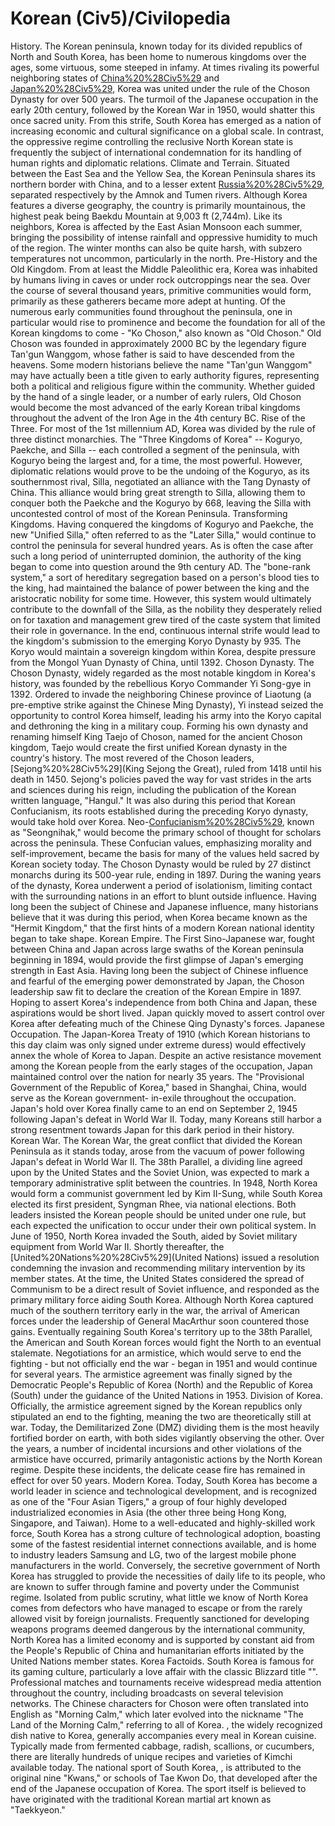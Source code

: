 # Korean (Civ5)/Civilopedia

History.
The Korean peninsula, known today for its divided republics of North and South Korea, has been home to numerous kingdoms over the ages, some virtuous, some steeped in infamy. At times rivaling its powerful neighboring states of [China%20%28Civ5%29](China) and [Japan%20%28Civ5%29](Japan), Korea was united under the rule of the Choson Dynasty for over 500 years. The turmoil of the Japanese occupation in the early 20th century, followed by the Korean War in 1950, would shatter this once sacred unity. From this strife, South Korea has emerged as a nation of increasing economic and cultural significance on a global scale. In contrast, the oppressive regime controlling the reclusive North Korean state is frequently the subject of international condemnation for its handling of human rights and diplomatic relations.
Climate and Terrain.
Situated between the East Sea and the Yellow Sea, the Korean Peninsula shares its northern border with China, and to a lesser extent [Russia%20%28Civ5%29](Russia), separated respectively by the Amnok and Tumen rivers. Although Korea features a diverse geography, the country is primarily mountainous, the highest peak being Baekdu Mountain at 9,003 ft (2,744m). Like its neighbors, Korea is affected by the East Asian Monsoon each summer, bringing the possibility of intense rainfall and oppressive humidity to much of the region. The winter months can also be quite harsh, with subzero temperatures not uncommon, particularly in the north.
Pre-History and the Old Kingdom.
From at least the Middle Paleolithic era, Korea was inhabited by humans living in caves or under rock outcroppings near the sea. Over the course of several thousand years, primitive communities would form, primarily as these gatherers became more adept at hunting. Of the numerous early communities found throughout the peninsula, one in particular would rise to prominence and become the foundation for all of the Korean kingdoms to come - "Ko Choson," also known as "Old Choson."
Old Choson was founded in approximately 2000 BC by the legendary figure Tan'gun Wanggom, whose father is said to have descended from the heavens. Some modern historians believe the name "Tan'gun Wanggom" may have actually been a title given to early authority figures, representing both a political and religious figure within the community. Whether guided by the hand of a single leader, or a number of early rulers, Old Choson would become the most advanced of the early Korean tribal kingdoms throughout the advent of the Iron Age in the 4th century BC.
Rise of the Three.
For most of the 1st millennium AD, Korea was divided by the rule of three distinct monarchies. The "Three Kingdoms of Korea" -- Koguryo, Paekche, and Silla -- each controlled a segment of the peninsula, with Koguryo being the largest and, for a time, the most powerful. However, diplomatic relations would prove to be the undoing of the Koguryo, as its southernmost rival, Silla, negotiated an alliance with the Tang Dynasty of China. This alliance would bring great strength to Silla, allowing them to conquer both the Paekche and the Koguryo by 668, leaving the Silla with uncontested control of most of the Korean Peninsula. 
Transforming Kingdoms.
Having conquered the kingdoms of Koguryo and Paekche, the new "Unified Silla," often referred to as the "Later Silla," would continue to control the peninsula for several hundred years. As is often the case after such a long period of uninterrupted dominion, the authority of the king began to come into question around the 9th century AD. The "bone-rank system," a sort of hereditary segregation based on a person's blood ties to the king, had maintained the balance of power between the king and the aristocratic nobility for some time. However, this system would ultimately contribute to the downfall of the Silla, as the nobility they desperately relied on for taxation and management grew tired of the caste system that limited their role in governance.
In the end, continuous internal strife would lead to the kingdom's submission to the emerging Koryo Dynasty by 935. The Koryo would maintain a sovereign kingdom within Korea, despite pressure from the Mongol Yuan Dynasty of China, until 1392.
Choson Dynasty.
The Choson Dynasty, widely regarded as the most notable kingdom in Korea's history, was founded by the rebellious Koryo Commander Yi Song-gye in 1392. Ordered to invade the neighboring Chinese province of Liaotung (a pre-emptive strike against the Chinese Ming Dynasty), Yi instead seized the opportunity to control Korea himself, leading his army into the Koryo capital and dethroning the king in a military coup. Forming his own dynasty and renaming himself King Taejo of Choson, named for the ancient Choson kingdom, Taejo would create the first unified Korean dynasty in the country's history.
The most revered of the Choson leaders, [Sejong%20%28Civ5%29](King Sejong the Great), ruled from 1418 until his death in 1450. Sejong's policies paved the way for vast strides in the arts and sciences during his reign, including the publication of the Korean written language, "Hangul." It was also during this period that Korean Confucianism, its roots established during the preceding Koryo dynasty, would take hold over Korea. Neo-[Confucianism%20%28Civ5%29](Confucianism), known as "Seongnihak," would become the primary school of thought for scholars across the peninsula. These Confucian values, emphasizing morality and self-improvement, became the basis for many of the values held sacred by Korean society today.
The Choson Dynasty would be ruled by 27 distinct monarchs during its 500-year rule, ending in 1897. During the waning years of the dynasty, Korea underwent a period of isolationism, limiting contact with the surrounding nations in an effort to blunt outside influence. Having long been the subject of Chinese and Japanese influence, many historians believe that it was during this period, when Korea became known as the "Hermit Kingdom," that the first hints of a modern Korean national identity began to take shape. 
Korean Empire.
The First Sino-Japanese war, fought between China and Japan across large swaths of the Korean peninsula beginning in 1894, would provide the first glimpse of Japan's emerging strength in East Asia. Having long been the subject of Chinese influence and fearful of the emerging power demonstrated by Japan, the Choson leadership saw fit to declare the creation of the Korean Empire in 1897. Hoping to assert Korea's independence from both China and Japan, these aspirations would be short lived. Japan quickly moved to assert control over Korea after defeating much of the Chinese Qing Dynasty's forces.
Japanese Occupation.
The Japan-Korea Treaty of 1910 (which Korean historians to this day claim was only signed under extreme duress) would effectively annex the whole of Korea to Japan. Despite an active resistance movement among the Korean people from the early stages of the occupation, Japan maintained control over the nation for nearly 35 years. The "Provisional Government of the Republic of Korea," based in Shanghai, China, would serve as the Korean government- in-exile throughout the occupation. Japan's hold over Korea finally came to an end on September 2, 1945 following Japan's defeat in World War II. Today, many Koreans still harbor a strong resentment towards Japan for this dark period in their history.
Korean War.
The Korean War, the great conflict that divided the Korean Peninsula as it stands today, arose from the vacuum of power following Japan's defeat in World War II. The 38th Parallel, a dividing line agreed upon by the United States and the Soviet Union, was expected to mark a temporary administrative split between the countries. In 1948, North Korea would form a communist government led by Kim II-Sung, while South Korea elected its first president, Syngman Rhee, via national elections. Both leaders insisted the Korean people should be united under one rule, but each expected the unification to occur under their own political system.
In June of 1950, North Korea invaded the South, aided by Soviet military equipment from World War II. Shortly thereafter, the [United%20Nations%20%28Civ5%29](United Nations) issued a resolution condemning the invasion and recommending military intervention by its member states. At the time, the United States considered the spread of Communism to be a direct result of Soviet influence, and responded as the primary military force aiding South Korea.
Although North Korea captured much of the southern territory early in the war, the arrival of American forces under the leadership of General MacArthur soon countered those gains. Eventually regaining South Korea's territory up to the 38th Parallel, the American and South Korean forces would fight the North to an eventual stalemate. Negotiations for an armistice, which would serve to end the fighting - but not officially end the war - began in 1951 and would continue for several years. The armistice agreement was finally signed by the Democratic People's Republic of Korea (North) and the Republic of Korea (South) under the guidance of the United Nations in 1953.
Division of Korea.
Officially, the armistice agreement signed by the Korean republics only stipulated an end to the fighting, meaning the two are theoretically still at war. Today, the Demilitarized Zone (DMZ) dividing them is the most heavily fortified border on earth, with both sides vigilantly observing the other. Over the years, a number of incidental incursions and other violations of the armistice have occurred, primarily antagonistic actions by the North Korean regime. Despite these incidents, the delicate cease fire has remained in effect for over 50 years.
Modern Korea.
Today, South Korea has become a world leader in science and technological development, and is recognized as one of the "Four Asian Tigers," a group of four highly developed industrialized economies in Asia (the other three being Hong Kong, Singapore, and Taiwan). Home to a well-educated and highly-skilled work force, South Korea has a strong culture of technological adoption, boasting some of the fastest residential internet connections available, and is home to industry leaders Samsung and LG, two of the largest mobile phone manufacturers in the world.
Conversely, the secretive government of North Korea has struggled to provide the necessities of daily life to its people, who are known to suffer through famine and poverty under the Communist regime. Isolated from public scrutiny, what little we know of North Korea comes from defectors who have managed to escape or from the rarely allowed visit by foreign journalists. Frequently sanctioned for developing weapons programs deemed dangerous by the international community, North Korea has a limited economy and is supported by constant aid from the People's Republic of China and humanitarian efforts initiated by the United Nations member states. 
Korea Factoids.
South Korea is famous for its gaming culture, particularly a love affair with the classic Blizzard title "". Professional matches and tournaments receive widespread media attention throughout the country, including broadcasts on several television networks.
The Chinese characters for Choson were often translated into English as "Morning Calm," which later evolved into the nickname "The Land of the Morning Calm," referring to all of Korea.
, the widely recognized dish native to Korea, generally accompanies every meal in Korean cuisine. Typically made from fermented cabbage, radish, scallions, or cucumbers, there are literally hundreds of unique recipes and varieties of Kimchi available today.
The national sport of South Korea, , is attributed to the original nine "Kwans," or schools of Tae Kwon Do, that developed after the end of the Japanese occupation of Korea. The sport itself is believed to have originated with the traditional Korean martial art known as "Taekkyeon."